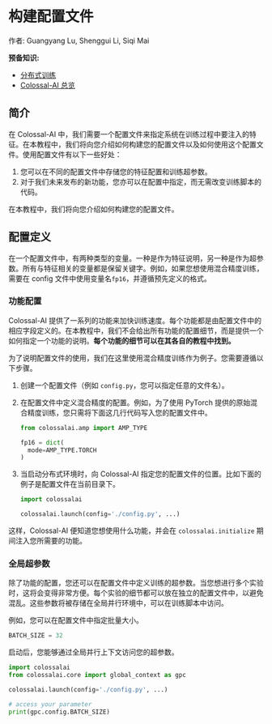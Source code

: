 # 构建配置文件

作者: Guangyang Lu, Shenggui Li, Siqi Mai

**预备知识:**
- [分布式训练](../concepts/distributed_training.md)
- [Colossal-AI 总览](../concepts/colossalai_overview.md)


## 简介

在 Colossal-AI 中，我们需要一个配置文件来指定系统在训练过程中要注入的特征。在本教程中，我们将向您介绍如何构建您的配置文件以及如何使用这个配置文件。使用配置文件有以下一些好处：

1. 您可以在不同的配置文件中存储您的特征配置和训练超参数。
2. 对于我们未来发布的新功能，您亦可以在配置中指定，而无需改变训练脚本的代码。

在本教程中，我们将向您介绍如何构建您的配置文件。

## 配置定义

在一个配置文件中，有两种类型的变量。一种是作为特征说明，另一种是作为超参数。所有与特征相关的变量都是保留关键字。例如，如果您想使用混合精度训练，需要在 config 文件中使用变量名`fp16`，并遵循预先定义的格式。

### 功能配置

Colossal-AI 提供了一系列的功能来加快训练速度。每个功能都是由配置文件中的相应字段定义的。在本教程中，我们不会给出所有功能的配置细节，而是提供一个如何指定一个功能的说明。**每个功能的细节可以在其各自的教程中找到。**

为了说明配置文件的使用，我们在这里使用混合精度训练作为例子。您需要遵循以下步骤。

1. 创建一个配置文件（例如 `config.py`，您可以指定任意的文件名）。
2. 在配置文件中定义混合精度的配置。例如，为了使用 PyTorch 提供的原始混合精度训练，您只需将下面这几行代码写入您的配置文件中。

   ```python
   from colossalai.amp import AMP_TYPE

   fp16 = dict(
     mode=AMP_TYPE.TORCH
   )
   ```

3. 当启动分布式环境时，向 Colossal-AI 指定您的配置文件的位置。比如下面的例子是配置文件在当前目录下。

   ```python
   import colossalai

   colossalai.launch(config='./config.py', ...)
   ```

这样，Colossal-AI 便知道您想使用什么功能，并会在 `colossalai.initialize` 期间注入您所需要的功能。

### 全局超参数

除了功能的配置，您还可以在配置文件中定义训练的超参数。当您想进行多个实验时，这将会变得非常方便。每个实验的细节都可以放在独立的配置文件中，以避免混乱。这些参数将被存储在全局并行环境中，可以在训练脚本中访问。

例如，您可以在配置文件中指定批量大小。

```python
BATCH_SIZE = 32
```

启动后，您能够通过全局并行上下文访问您的超参数。

```python
import colossalai
from colossalai.core import global_context as gpc

colossalai.launch(config='./config.py', ...)

# access your parameter
print(gpc.config.BATCH_SIZE)

```
